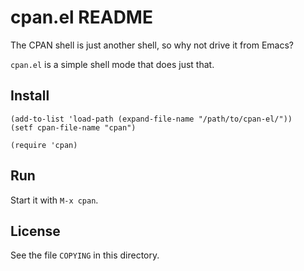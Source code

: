 # cpan.el README

The CPAN shell is just another shell, so why not drive it from Emacs?

`cpan.el` is a simple shell mode that does just that.

## Install

```
(add-to-list 'load-path (expand-file-name "/path/to/cpan-el/"))
(setf cpan-file-name "cpan")

(require 'cpan)
```

## Run

Start it with `M-x cpan`.

## License

See the file `COPYING` in this directory.
